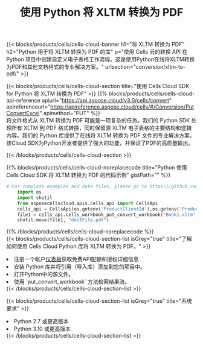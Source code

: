 ﻿---
title: 使用 Python 将 XLTM 转换为 PDF
description: 利用Aspose.Cells Cloud SDK for Python将XLTM格式文件转换为PDF格式文件。
kwords: Excel, Convert XLTM to PDF, REST, Python
howto: How to convert XLTM to PDF using Aspose.Cells Cloud Python library.
---
{{< blocks/products/cells/cells-cloud-banner h1="将 XLTM 转换为 PDF" h2="Python 用于将 XLTM 转换为 PDF 的库" p="使用 Cells 云的转换 API 在 Python 项目中创建自定义电子表格工作流程。这是使用Python在线将XLTM转换为PDF和其他文档格式的专业解决方案。" urlsection="conversion/xltm-to-pdf/" >}}

{{< blocks/products/cells/cells-cloud-section title="使用 Cells Cloud SDK for Python 将 XLTM 转换为 PDF" >}}
{{% blocks/products/cells/cells-cloud-api-reference apiurl="https://api.aspose.cloud/v3.0/cells/convert" apireferenceurl="https://apireference.aspose.cloud/cells/#/Conversion/PutConvertExcel" apimethod="PUT" %}}
<br/>
将文件格式从 XLTM 转换为 PDF 可能是一项复杂的任务。我们的 Python SDK 处理所有 XLTM 到 PDF 格式转换，同时保留源 XLTM 电子表格的主要结构和逻辑内容。我们的 Python 库提供了在线将 XLTM 转换为 PDF 文件的专业解决方案。该Cloud SDK为Python开发者提供了强大的功能，并保证了PDF的高质量输出。

{{< /blocks/products/cells/cells-cloud-section >}}

{{% blocks/products/cells/cells-cloud-noreplacecode title="Python 使用 Cells Cloud SDK 将 XLTM 转换为 PDF 的代码示例" gistPath="" %}}
 
```python
# For complete examples and data files, please go to https://github.com/aspose-cells-cloud/aspose-cells-cloud-python/
    import os
    import shutil
    from asposecellscloud.apis.cells_api import CellsApi
    cells_api = CellsApi(os.getenv('ProductClientId'),os.getenv('ProductClientSecret'))
    file1 = cells_api.cells_workbook_put_convert_workbook("Book1.xltm",format="pdf")
    shutil.move(file1, "destFile.pdf")     
```
 
{{% /blocks/products/cells/cells-cloud-noreplacecode %}}
<br/>
{{< blocks/products/cells/cells-cloud-section-list isGrey="true" title="了解如何使用 Cells Cloud Python 库将 XLTM 转换为 PDF。" >}}
<li>注册一个帐户<a href="https://dashboard.aspose.cloud/">仪表板</a>获取免费API配额和授权详细信息</li>
<li>安装 Python 库并将引用（导入库）添加到您的项目中。</li>
<li>打开Python中的源文件。</li>
<li>使用 `put_convert_workbook` 方法检索结果流。</li>
{{< /blocks/products/cells/cells-cloud-section-list >}}

{{< blocks/products/cells/cells-cloud-section-list isGrey="true" title="系统要求" >}}
<li>Python 2.7 或更高版本</li>
<li>Python 3.10 或更高版本</li>
{{< /blocks/products/cells/cells-cloud-section-list >}}
